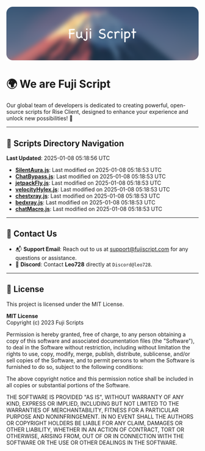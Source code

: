 ![Banner](.github/b.webp)

# 🌍 **We are Fuji Script**

Our global team of developers is dedicated to creating powerful, open-source scripts for Rise Client, designed to enhance your experience and unlock new possibilities! 🌟

---
<!-- SCRIPTS_NAVIGATION_START -->
## 📂 **Scripts Directory Navigation**

**Last Updated**: 2025-01-08 05:18:56 UTC

- **[SilentAura.js](scripts/SilentAura.js)**: Last modified on 2025-01-08 05:18:53 UTC
- **[ChatBypass.js](scripts/ChatBypass.js)**: Last modified on 2025-01-08 05:18:53 UTC
- **[jetpackFly.js](scripts/jetpackFly.js)**: Last modified on 2025-01-08 05:18:53 UTC
- **[velocityHylex.js](scripts/velocityHylex.js)**: Last modified on 2025-01-08 05:18:53 UTC
- **[chestxray.js](scripts/chestxray.js)**: Last modified on 2025-01-08 05:18:53 UTC
- **[bedxray.js](scripts/bedxray.js)**: Last modified on 2025-01-08 05:18:53 UTC
- **[chatMacro.js](scripts/chatMacro.js)**: Last modified on 2025-01-08 05:18:53 UTC

<!-- SCRIPTS_NAVIGATION_END -->

---

## 💬 **Contact Us**  
- 📬 **Support Email**: Reach out to us at [support@fujiscript.com](mailto:support@fujiscript.com) for any questions or assistance.  
- 💬 **Discord**: Contact **Leo728** directly at `Discord@leo728`.

---

## 📜 **License**

This project is licensed under the MIT License.  

**MIT License**  
Copyright (c) 2023 Fuji Scripts  

Permission is hereby granted, free of charge, to any person obtaining a copy of this software and associated documentation files (the "Software"), to deal in the Software without restriction, including without limitation the rights to use, copy, modify, merge, publish, distribute, sublicense, and/or sell copies of the Software, and to permit persons to whom the Software is furnished to do so, subject to the following conditions:  

The above copyright notice and this permission notice shall be included in all copies or substantial portions of the Software.  

THE SOFTWARE IS PROVIDED "AS IS", WITHOUT WARRANTY OF ANY KIND, EXPRESS OR IMPLIED, INCLUDING BUT NOT LIMITED TO THE WARRANTIES OF MERCHANTABILITY, FITNESS FOR A PARTICULAR PURPOSE AND NONINFRINGEMENT. IN NO EVENT SHALL THE AUTHORS OR COPYRIGHT HOLDERS BE LIABLE FOR ANY CLAIM, DAMAGES OR OTHER LIABILITY, WHETHER IN AN ACTION OF CONTRACT, TORT OR OTHERWISE, ARISING FROM, OUT OF OR IN CONNECTION WITH THE SOFTWARE OR THE USE OR OTHER DEALINGS IN THE SOFTWARE.  

